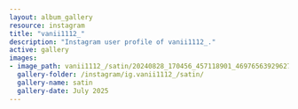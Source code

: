 ```yaml
---
layout: album_gallery
resource: instagram
title: "vanii1112_"
description: "Instagram user profile of vanii1112_."
active: gallery
images:
- image_path: vanii1112_/satin/20240828_170456_457118901_469765639296271_3461577260146627822_n.jpg
  gallery-folder: /instagram/ig.vanii1112_/satin/
  gallery-name: satin
  gallery-date: July 2025
---
```

